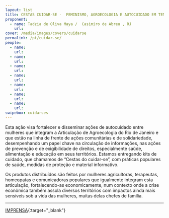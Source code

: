```yaml
---
layout: list
title: CESTAS CUIDAR-SE -  FEMINISMO, AGROECOLOGIA E AUTOCUIDADO EM TEMPOS DE REINVENÇÃO  
proponent:
  - name: Tadzia de Oliva Maya /  Casimiro de Abreu , RJ
    url: 
cover: /media/images/covers/cuidarse
permalink: /pt/cuidar-se/
people:
  - name:
    url: 
  - name:
    url: 
  - name: 
    url: 
  - name: 
    url: 
  - name:
    url: 
  - name: 
    url: 
  - name: 
    url: 
swipebox: cuidarses
---
```


Esta ação visa fortalecer e disseminar ações de autocuidado entre mulheres que integram a Articulação de Agroecologia do Rio de Janeiro e que estão na linha de frente de ações comunitárias e de solidariedade, desempenhando um papel chave na circulação de informações, nas ações de prevenção e de exigibilidade de direitos, especialmente saúde, alimentação e educação em seus territórios. Estamos entregando kits de cuidado, que chamamos de “Cestas do cuidar-se”, com práticas populares de saúde, medidas de proteção e material informativo. 
  
Os produtos distribuídos são feitos por mulheres agricultoras, terapeutas, homeopatas e comunicadoras populares que igualmente integram esta articulação, fortalecendo-as economicamente, num contexto onde a crise econômica também assola diversos territórios com impactos ainda mais sensíveis sob a vida das mulheres, muitas delas chefes de família.

 
 
--- 

[IMPRENSA](/3ed/pt/imprensa/cuidar-se){:target="_blank"}